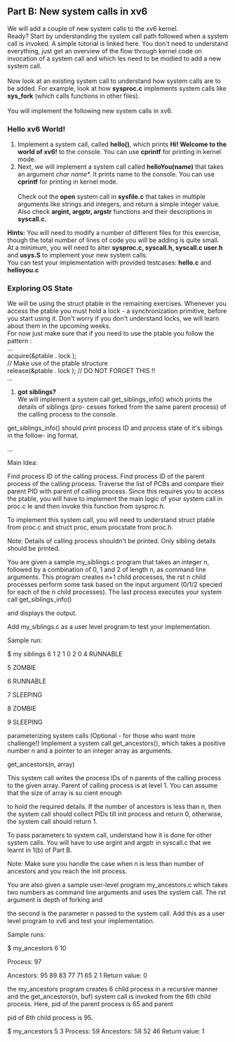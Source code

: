 ## Part B: New system calls in xv6

We will add a couple of new system calls to the xv6 kernel.<br />
Ready? Start by understanding the system call path followed when a system call is invoked. A simple tutorial is linked here. You don't need to understand everything, just get an overview of the flow through kernel code on invocation of a system call and which les need to be modied to add a new system call.<br /><br />
Now look at an existing system call to understand how system calls are to be added. For example, look at how **sysproc.c** implements system calls like **sys_fork** (which calls functions in other files).<br /><br />
You will implement the following new system calls in xv6.<br />
### Hello xv6 World!
1. Implement a system call, called **hello()**, which prints **Hi! Welcome to the world of xv6!** to the console. You can use **cprintf** for printing in kernel mode.
2. Next, we will implement a system call called **helloYou(name)** that takes an argument **char* name**. It prints name to the console. You can use **cprintf** for printing in kernel mode.<br /><br />
Check out the **open** system call in **sysfile.c** that takes in multiple arguments like strings and integers, and return a simple integer value.<br />
Also check **argint, argptr, argstr** functions and their descriptions in **syscall.c**.

**Hints:** You will need to modify a number of different files for this exercise, though the total number of lines of code you will be adding is quite small.<br />
At a minimum, you will need to alter **sysproc.c, syscall.h, syscall.c user.h** and **usys.S** to implement your new system calls.<br />
You can test your implementation with provided testcases: **hello.c** and **helloyou.c**

### Exploring OS State
We will be using the struct ptable in the remaining exercises. Whenever you access the ptable you must hold a lock - a synchronization primitive, before you start using it. Don't worry if you don't understand locks, we will learn about them in the upcoming weeks.<br />
For now just make sure that if you need to use the ptable you follow the pattern :<br />
...<br />
acquire(&ptable . lock );<br />
// Make use of the ptable structure<br />
release(&ptable . lock ); // DO NOT FORGET THIS !!<br />
...<br />
1. **got siblings?**<br />
We will implement a system call get_siblings_info() which prints the details of siblings (pro- cesses forked from the same parent process) of the calling process to the console.

get_siblings_info() should print process ID and process state of it's sibings in the follow- ing format.

...

Main Idea:

Find process ID of the calling process.
Find process ID of the parent process of the calling process.
Traverse the list of PCBs and compare their parent PID with parent of calling process.
Since this requires you to access the ptable, you will have to implement the main logic of your system call in proc.c le and then invoke this function from sysproc.h.

To implement this system call, you will need to understand struct ptable from proc.c and struct proc, enum procstate from proc.h.

Note: Details of calling process shouldn't be printed. Only sibling details should be printed.

You are given a sample my_siblings.c program that takes an integer n, followed by a combination of 0, 1 and 2 of length n, as command line arguments. This program creates n+1 child processes, the rst n child processes perform some task based on the input argument (0/1/2 specied for each of the n child processes). The last process executes your system call get_siblings_info()

and displays the output.

Add my_siblings.c as a user level program to test your implementation.

Sample run:

$ my siblings 6 1 2 1 0 2 0 4 RUNNABLE

5 ZOMBIE

6 RUNNABLE

7 SLEEPING

8 ZOMBIE

9 SLEEPING

parameterizing system calls (Optional - for those who want more challenge!) Implement a system call get_ancestors(), which takes a positive number n and a pointer
to an integer array as arguments.

get_ancestors(n, array)

This system call writes the process IDs of n parents of the calling process to the given array. Parent of calling process is at level 1. You can assume that the size of array is su cient enough

to hold the required details. If the number of ancestors is less than n, then the system call should collect PIDs till init process and return 0, otherwise, the system call should return 1.

To pass parameters to system call, understand how it is done for other system calls. You will have to use argint and argptr in syscall.c that we learnt in 1(b) of Part B.

Note: Make sure you handle the case when n is less than number of ancestors and you reach the init process.

You are also given a sample user-level program my_ancestors.c which takes two numbers as command line arguments and uses the system call. The rst argument is depth of forking and

the second is the parameter n passed to the system call. Add this as a user level program to xv6 and test your implementation.

Sample runs:

$ my_ancestors 6 10

Process: 97

Ancestors: 95 89 83 77 71 65 2 1 Return value: 0

the my_ancestors program creates 6 child process in a recursive manner and the get_ancestors(n, buf) system call is invoked from the 6th child process. Here, pid of the parent process is 65 and parent

pid of 6th child process is 95.

$ my_ancestors 5 3 Process: 59 Ancestors: 58 52 46 Return value: 1
